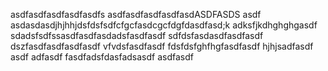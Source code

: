 asdfasdfasdfasdfasdfs
asdfasdfasdfasdfasdASDFASDS
asdf asdasdasdjhjhhjdsfdsfsdfcfgcfasdcgcfdgfdasdfasd;k adksfjkdhghghgasdf
sdadsfsdfssasdfasdfasdadsfasdfasdf
sdfdsfasdasdfasdfasdf
dszfasdfasdfasdfasdf
vfvdsfasdfasdf
fdsfdsfghfhgfasdfasdf
hjhjsadfasdf
asdf
adfasdf
fasdfadsfdasfadsasdf
asdfasdf
